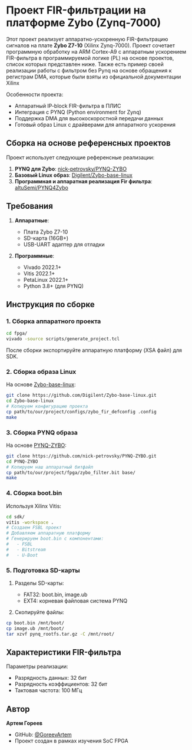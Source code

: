 # Проект FIR-фильтрации на платформе Zybo (Zynq-7000)

Этот проект реализует аппаратно-ускоренную FIR-фильтрацию сигналов на плате **Zybo Z7-10** (Xilinx Zynq-7000). Проект сочетает программную обработку на ARM Cortex-A9 с аппаратным ускорением FIR-фильтра в программируемой логике (PL) на основе проектов, список которых представлен ниже. Также есть пример своей реализации работы с фильтром без Pynq на основе обращения к регистрам DMA, которые были взяты из официальной документации Xilinx

Особенности проекта:
- Аппаратный IP-block FIR-фильтра в ПЛИС
- Интеграция с PYNQ (Python environment for Zynq)
- Поддержка DMA для высокоскоростной передачи данных
- Готовый образ Linux с драйверами для аппаратного ускорения

## Сборка на основе референсных проектов

Проект использует следующие референсные реализации:
1. **PYNQ для Zybo**: [nick-petrovsky/PYNQ-ZYBO](https://github.com/nick-petrovsky/PYNQ-ZYBO/tree/main)
2. **Базовый Linux образ**: [Digilent/Zybo-base-linux](https://github.com/Digilent/Zybo-base-linux/tree/master)
3. **Программная и аппаратная реализация Fir фильтра**: [altuSemi/PYNQ4Zybo](https://github.com/altuSemi/PYNQ4Zybo/tree/master)

## Требования

1. **Аппаратные**:
   - Плата Zybo Z7-10
   - SD-карта (16GB+)
   - USB-UART адаптер для отладки

2. **Программные**:
   - Vivado 2022.1+
   - Vitis 2022.1+
   - PetaLinux 2022.1+
   - Python 3.8+ (для PYNQ)

## Инструкция по сборке

### 1. Сборка аппаратного проекта

```bash
cd fpga/
vivado -source scripts/generate_project.tcl
```

После сборки экспортируйте аппаратную платформу (XSA файл) для SDK.

### 2. Сборка образа Linux

На основе [Zybo-base-linux](https://github.com/Digilent/Zybo-base-linux/tree/master):
```bash
git clone https://github.com/Digilent/Zybo-base-linux.git
cd Zybo-base-linux
# Копируем конфигурацию проекта
cp path/to/our/project/configs/zybo_fir_defconfig .config
make
```

### 3. Сборка PYNQ образа

На основе [PYNQ-ZYBO](https://github.com/nick-petrovsky/PYNQ-ZYBO/tree/main):
```bash
git clone https://github.com/nick-petrovsky/PYNQ-ZYBO.git
cd PYNQ-ZYBO
# Копируем наш аппаратный битфайл
cp path/to/our/project/fpga/zybo_filter.bit base/
make
```

### 4. Сборка boot.bin

Используя Xilinx Vitis:
```bash
cd sdk/
vitis -workspace .
# Создаем FSBL проект
# Добавляем аппаратную платформу
# Генерируем boot.bin с компонентами:
#   - FSBL
#   - Bitstream
#   - U-Boot
```

### 5. Подготовка SD-карты

1. Разделы SD-карты:
   - FAT32: boot.bin, image.ub
   - EXT4: корневая файловая система PYNQ

2. Скопируйте файлы:
```bash
cp boot.bin /mnt/boot/
cp image.ub /mnt/boot/
tar xzvf pynq_rootfs.tar.gz -C /mnt/root/
```

## Характеристики FIR-фильтра

Параметры реализации:
- Разрядность данных: 32 бит
- Разрядность коэффициентов: 32 бит
- Тактовая частота: 100 МГц

## Автор

**Артем Гореев**
- GitHub: [@GoreevArtem](https://github.com/GoreevArtem)
- Проект создан в рамках изучения SoC FPGA
